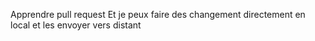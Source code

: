 Apprendre pull request
Et je peux faire des changement directement en local et les envoyer vers distant
